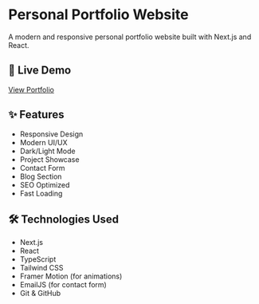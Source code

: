 # Personal Portfolio Website

A modern and responsive personal portfolio website built with Next.js and React.

## 🚀 Live Demo
[View Portfolio](https://personal-portfolio-site-t9nd.vercel.app/)


## ✨ Features

- Responsive Design
- Modern UI/UX
- Dark/Light Mode
- Project Showcase
- Contact Form
- Blog Section
- SEO Optimized
- Fast Loading

## 🛠️ Technologies Used

- Next.js
- React
- TypeScript
- Tailwind CSS
- Framer Motion (for animations)
- EmailJS (for contact form)
- Git & GitHub
